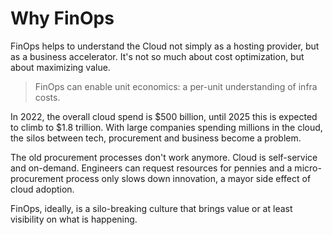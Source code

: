 # Why FinOps

FinOps helps to understand the Cloud not simply as a hosting provider, but as a business accelerator. It's not so much about cost optimization, but about maximizing value.

> FinOps can enable unit economics: a per-unit understanding of infra costs.

In 2022, the overall cloud spend is $500 billion, until 2025 this is expected to climb to $1.8 trillion.
With large companies spending millions in the cloud, the silos between tech, procurement and business become a problem.

The old procurement processes don't work anymore. Cloud is self-service and on-demand. Engineers can request resources for pennies and a micro-procurement process only slows down innovation, a mayor side effect of cloud adoption.

FinOps, ideally, is a silo-breaking culture that brings value or at least visibility on what is happening.

